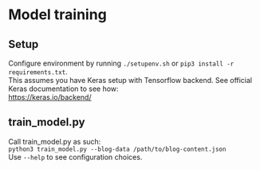 # Model training

## Setup
Configure environment by running `./setupenv.sh` or `pip3 install -r requirements.txt`.  
This assumes you have Keras setup with Tensorflow backend. See official Keras documentation to see how:  
https://keras.io/backend/

## train_model.py
Call train_model.py as such:  
`python3 train_model.py --blog-data /path/to/blog-content.json`  
Use `--help` to see configuration choices.